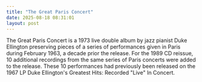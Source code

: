 ```yaml
---
title: "The Great Paris Concert"
date: 2025-08-18 08:31:01 
layout: post
---
```


The Great Paris Concert is a 1973 live double album by jazz pianist Duke Ellington preserving pieces of a series of performances given in Paris during February 1963, a decade prior the release. For the 1989 CD reissue, 10 additional recordings from the same series of Paris concerts were added to the release. These 10 performances had previously been released on the 1967 LP  Duke Ellington's Greatest Hits: Recorded "Live" In Concert.